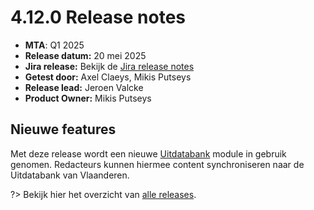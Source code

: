# 4.12.0 Release notes

* **MTA**: Q1 2025
* **Release datum:** 20 mei 2025
* **Jira release:** Bekijk de [Jira release notes](https://jira.antwerpen.be/secure/ReleaseNote.jspa?projectId=14114&version=17808)
* **Getest door:** Axel Claeys, Mikis Putseys
* **Release lead:** Jeroen Valcke
* **Product Owner:** Mikis Putseys

## Nieuwe features

Met deze release wordt een nieuwe [Uitdatabank](/modules/content/modules/module-uit) module in gebruik genomen. Redacteurs kunnen hiermee content synchroniseren naar de Uitdatabank van Vlaanderen.

?> Bekijk hier het overzicht van [alle releases](/RELEASE).
